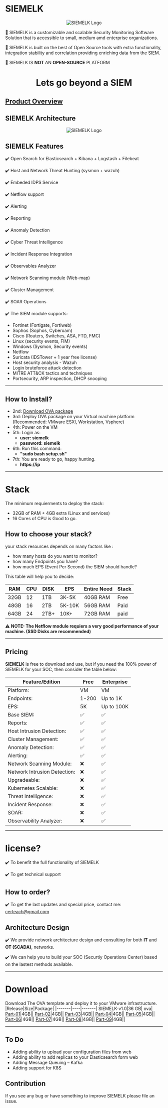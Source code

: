 # SIEMELK

<p align="center">
 <img alt="SIEMELK Logo" src="images/SIEMELK..png">
</p>

📌 SIEMELK is a customizable and scalable Security Monitoring Software Solution that is accessible to small, medium amd enterprise organizations.

📌 SIEMELK is built on the best of Open Source tools with extra functionality, integration stability and correlation providing enriching data from the SIEM.

📌  SIEMELK IS **NOT** AN **OPEN-SOURCE** PLATFORM

<h1 align="center">
Lets go beyond a SIEM
</h1>


## [Product Overview](features.md)

## SIEMELK Architecture

<p align="center">
 <img alt="SIEMELK Logo" src="images/siemelk-arch.png">
</p>

## SIEMELK Features
✔️ Open Search for Elasticsearch + Kibana + Logstash + Filebeat

✔️ Host and Network Threat Hunting (sysmon + wazuh)

✔️ Embeded IDPS Service

✔️ Netflow support 

✔️ Alerting

✔️ Reporting

✔️ Anomaly Detection

✔️ Cyber Threat Intelligence 

✔️ Incident Response Integration 

✔️ Observables Analyzer 

✔️ Network Scanning module (Web-map)

✔️ Cluster Management

✔️ SOAR Operations

✔️ The SIEM module supports:
- Fortinet (Fortigate, Fortiweb)
- Sophos (Sophos, Cyberoam)
- Cisco (Routers, Switches, ASA, FTD, FMC)
- Linux (security events, FIM)
- Windows (Sysmon, Security events)
- Netflow
- Suricata (IDSTower + 1 year free license)
- Host security analysis - Wazuh
- Login bruteforce attack detection
- MITRE ATT&CK tactics and techniques
- Portsecurity, ARP inspection, DHCP snooping

----
## How to Install?
  - 2nd: [Download OVA package](https://github.com/Mozart4242/SIEMELK/#download)
  - 3rd: Deploy OVA package on your Virtual machine platform (Recommended: VMware ESXI, Workstation, Vsphere)
  - 4th: Power on the VM
  - 5th: Login as:
    - **user: siemelk**
    - **password: siemelk**
  - 6th: Run this command:
    - **"sudo bash setup.sh"**
  - 7th: You are ready to go, happy hunting.
    - **https://ip**
  
  ---------

# Stack
The minimum requierments to deploy the stack:

- 32GB of RAM + 4GB extra (Linux and services)
- 16 Cores of CPU is Good to go.

## How to choose your stack?
your stack resources depends on many factors like :
- how many hosts do you want to monitor?
- how many Endpoints you have?
- how much EPS (Event Per Second) the SIEM should handle?

This table will help you to decide:

| RAM     | CPU    |  DISK | EPS| Entire Need| Stack|
| --------| ------ |-------|----|------------|-----|
|32GB|12|1TB|3K-5K| 40GB RAM| Free|
|48GB|16|2TB|5K-10K|56GB RAM|Paid|
|64GB|24|2TB+|10K+|72GB RAM|paid|

⚠️ **NOTE: The Netflow module requiers a very good performance of your machine. (SSD Disks are recommended)**

------

## Pricing
**SIEMELK** is free to download and use, but if you need the 100% power of SIEMELK for your SOC, then consider the table below:

|Feature/Edition|Free|Enterprise|
|-------|----|----------|
|Platform: |VM|VM|
|Endpoints: |1-200|Up to 1K|
|EPS:|5K|Up to 100K|
|Base SIEM: | ✅| ✅|
|Reports: | ✅| ✅|
|Host Intrusion Detection: | ✅| ✅|
|Cluster Management: | ✅|✅ |
|Anomaly Detection:| ✅| ✅|
|Alerting: |✅ |✅ |
|Network Scanning Module: |❌ | ✅|
|Network Intrusion Detection: |❌ |✅ |
|Upgradeable: | ❌|✅|
|Kubernetes Scalable: |❌ | ✅|
|Threat Intelligence: |❌ | ✅|
|Incident Response: | ❌| ✅|
|SOAR: | ❌| ✅|
|Observability Analyzer: | ❌| ✅|

------
# license?
✔️ To benefit the full functionality of SIEMELK

✔️ To get technical support

## How to order?
✔️ To get the last updates and special price, contact me: certeach@gmail.com

## Architecture Design
✔️ We provide network architecture design and consulting for both **IT** and **OT (SCADA)**, networks.

✔️ We can help you to build your SOC (Securtiy Operations Center) based on the lastest methods available.

---------


# Download
Download The OVA template and deploy it to your VMware infrastructure.
|Release|Size|Package|
|-------|----|-------|
SIEMELK-v1.0|36 GB| ova|
[Part-01]()|4GB||
[Part-02]()|4GB||
[Part-03]()|4GB||
[Part-04]()|4GB||
[Part-05]()|4GB||
[Part-06]()|4GB||
[Part-07]()|4GB||
[Part-08]()|4GB||
[Part-09]()|4GB||

---------

## To Do
- Adding ability to upload your configuration files from web
- Adding ability to add replicas to your Elasticsearch form web
- Adding Message Queuing – Kafka
- Adding support for K8S

## Contribution
If you see any bug or have something to improve SIEMELK please file an issue.
